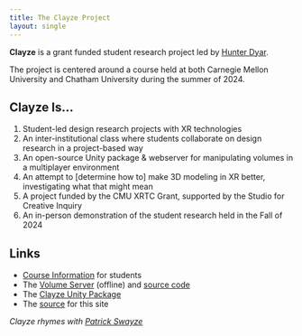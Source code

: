 ```yaml
---
title: The Clayze Project
layout: single
---
```

**Clayze** is a grant funded student research project led by [Hunter Dyar](http://hdyar.com).

The project is centered around a course held at both Carnegie Mellon University and Chatham University during the summer of 2024.

## Clayze Is...
1. Student-led design research projects with XR technologies
2. An inter-institutional class where students collaborate on design research in a project-based way
3. An open-source Unity package & webserver for manipulating volumes in a multiplayer environment
4. An attempt to [determine how to] make 3D modeling in XR better, investigating what that might mean
4. A project funded by the CMU XRTC Grant, supported by the Studio for Creative Inquiry
5. An in-person demonstration of the student research held in the Fall of 2024

## Links
- [Course Information](./course) for students
- The [Volume Server](https://clayzeserver.hdyar.com/) (offline) and [source code](https://github.com/hunterdyar/Clayze-Server)
- The [Clayze Unity Package](https://github.com/hunterdyar/clayze)
- The [source](https://github.com/hunterdyar/Clayze-Site) for this site

*Clayze rhymes with [Patrick Swayze](https://www.imdb.com/title/tt0099653/)* 
